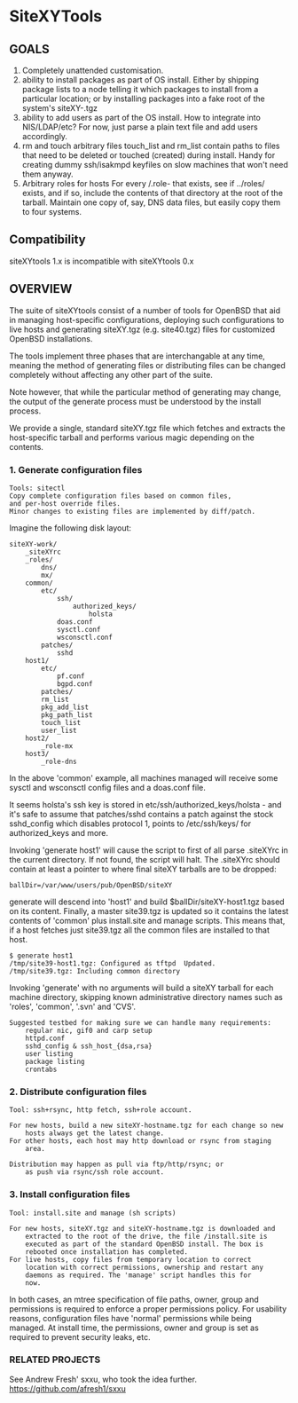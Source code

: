 
# SiteXYTools



## GOALS

1. Completely unattended customisation.
2. ability to install packages as part of OS install.
	Either by shipping package lists to a node telling it which packages
	to install from a particular location; or
	by installing packages into a fake root of the system's
	siteXY-<hostname>.tgz
3. ability to add users as part of the OS install.
	How to integrate into NIS/LDAP/etc? For now, just
	parse a plain text file and add users accordingly.
4. rm and touch arbitrary files
	touch_list and rm_list contain paths to files that need to
	be deleted or touched (created) during install. Handy for
	creating dummy ssh/isakmpd keyfiles on slow machines that
	won't need them anyway.
5. Arbitrary roles for hosts
	For every <hostname>/.role-<rolename> that exists, see if
	../roles/<rolename> exists, and if so, include the contents
	of that directory at the root of the tarball. Maintain one
	copy of, say, DNS data files, but easily copy them to four
	systems.

## Compatibility

siteXYtools 1.x is incompatible with siteXYtools 0.x

## OVERVIEW

The suite of siteXYtools consist of a number of tools for
OpenBSD that aid in managing host-specific configurations, deploying 
such configurations to live hosts and generating siteXY.tgz (e.g.
site40.tgz) files for customized OpenBSD installations.

The tools implement three phases that are interchangable at any time,
meaning the method of generating files or distributing files can be changed
completely without affecting any other part of the suite.

Note however, that while the particular method of generating may
change, the output of the generate process must be understood by the
install process.

We provide a single, standard siteXY.tgz file which fetches and extracts
the host-specific tarball and performs various magic depending on the
contents.

### 1. Generate configuration files

	Tools: sitectl
	Copy complete configuration files based on common files,
	and per-host override files. 
	Minor changes to existing files are implemented by diff/patch.
	
Imagine the following disk layout:

	siteXY-work/
		_siteXYrc
		_roles/
			dns/
			mx/
		common/
			etc/
				ssh/
					authorized_keys/
						holsta
				doas.conf	
				sysctl.conf
				wsconsctl.conf
			patches/
				sshd
		host1/
			etc/
				pf.conf
				bgpd.conf
			patches/
			rm_list
			pkg_add_list
			pkg_path_list
			touch_list
			user_list
		host2/
			_role-mx
		host3/
			_role-dns

In the above 'common' example, all machines managed will receive some
sysctl and wsconsctl config files and a doas.conf file.

It seems holsta's ssh key is stored in etc/ssh/authorized_keys/holsta - and
it's safe to assume that patches/sshd contains a patch against the stock
sshd_config which disables protocol 1, points to /etc/ssh/keys/ for
authorized_keys and more.

Invoking 'generate host1' will cause the script to first of all parse .siteXYrc
in the current directory. If not found, the script will halt. The .siteXYrc
should contain at least a pointer to where final siteXY tarballs are to be
dropped:

	ballDir=/var/www/users/pub/OpenBSD/siteXY

generate will descend into 'host1' and build $ballDir/siteXY-host1.tgz based on its
content. Finally, a master site39.tgz is updated so it contains the latest
contents of 'common' plus install.site and manage scripts. This means that, if
a host fetches just site39.tgz all the common files are installed to that
host.

	$ generate host1
	/tmp/site39-host1.tgz: Configured as tftpd  Updated.
	/tmp/site39.tgz: Including common directory

Invoking 'generate' with no arguments will build a siteXY tarball for each
machine directory, skipping known administrative directory names such as
'roles', 'common', '.svn' and 'CVS'.

	Suggested testbed for making sure we can handle many requirements:
		regular nic, gif0 and carp setup
		httpd.conf
		sshd_config & ssh_host_{dsa,rsa}
		user listing 
		package listing
		crontabs

### 2. Distribute configuration files

	Tool: ssh+rsync, http fetch, ssh+role account.

	For new hosts, build a new siteXY-hostname.tgz for each change so new
		hosts always get the latest change.
	For other hosts, each host may http download or rsync from staging
		area. 

	Distribution may happen as pull via ftp/http/rsync; or
		as push via rsync/ssh role account.

### 3. Install configuration files

	Tool: install.site and manage (sh scripts)

	For new hosts, siteXY.tgz and siteXY-hostname.tgz is downloaded and
		extracted to the root of the drive, the file /install.site is
		executed as part of the standard OpenBSD install. The box is
		rebooted once installation has completed.
	For live hosts, copy files from temporary location to correct
		location with correct permissions, ownership and restart any
		daemons as required. The 'manage' script handles this for
		now.

In both cases, an mtree specification of file paths, owner, group and
permissions is required to enforce a proper permissions policy. For 
usability reasons, configuration files have 'normal' permissions while
being managed. At install time, the permissions, owner and group is set as
required to prevent security leaks, etc.

### RELATED PROJECTS

See Andrew Fresh' sxxu, who took the idea further. https://github.com/afresh1/sxxu

